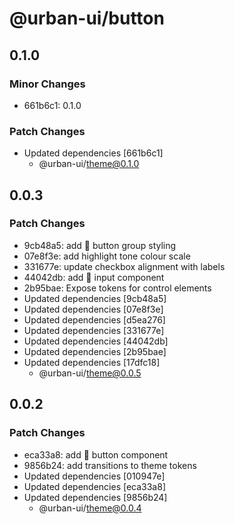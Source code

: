 # @urban-ui/button

## 0.1.0

### Minor Changes

- 661b6c1: 0.1.0

### Patch Changes

- Updated dependencies [661b6c1]
  - @urban-ui/theme@0.1.0

## 0.0.3

### Patch Changes

- 9cb48a5: add :rocket: button group styling
- 07e8f3e: add highlight tone colour scale
- 331677e: update checkbox alignment with labels
- 44042db: add :rocket: input component
- 2b95bae: Expose tokens for control elements
- Updated dependencies [9cb48a5]
- Updated dependencies [07e8f3e]
- Updated dependencies [d5ea276]
- Updated dependencies [331677e]
- Updated dependencies [44042db]
- Updated dependencies [2b95bae]
- Updated dependencies [17dfc18]
  - @urban-ui/theme@0.0.5

## 0.0.2

### Patch Changes

- eca33a8: add :rocket: button component
- 9856b24: add transitions to theme tokens
- Updated dependencies [010947e]
- Updated dependencies [eca33a8]
- Updated dependencies [9856b24]
  - @urban-ui/theme@0.0.4
